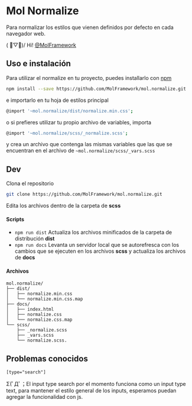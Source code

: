 # Mol Normalize
Para normalizar los estilos que vienen definidos por defecto en cada navegador web.

( ﾟ▽ﾟ)/ Hi! [@MolFramework](https://twitter.com/MolFramework)


## Uso e instalación
Para utilizar el normalize en tu proyecto, puedes installarlo con [npm](https://www.npmjs.com/)
```sh
npm install --save https://github.com/MolFramework/mol.normalize.git
```
e importarlo en tu hoja de estilos principal
```sh
@import '~mol.normalize/dist/normalize.min.css';
```
o si prefieres utilizar tu propio archivo de variables, importa
```sh
@import '~mol.normalize/scss/_normalize.scss';
```
y crea un archivo que contenga las mismas variables que las que se encuentran en
el archivo de `~mol.normalize/scss/_vars.scss`


## Dev
Clona el repositorio
```sh
git clone https://github.com/MolFramework/mol.normalize.git
```
Edita los archivos dentro de la carpeta de **scss**

#### Scripts
- `npm run dist` Actualiza los archivos minificados de la carpeta de distribución **dist**
- `npm run docs` Levanta un servidor local que se autorefresca con los cambios que se ejecuten en los archivos **scss** y actualiza los archivos de **docs**

#### Archivos
```text
mol.normalize/
├── dist/
│   ├── normalize.min.css
│   └── normalize.min.css.map
├── docs/
│   ├── index.html
│   ├── normalize.css
│   └── normalize.css.map
└── scss/
    ├── _normalize.scss
    ├── _vars.scss
    └── normalize.scss.
```

## Problemas conocidos

`[type="search"]`

Σ(ﾟДﾟ；El input type search por el momento funciona como un input type text, para mantener el estilo general de los inputs, esperamos puedan agregar la funcionalidad con js.
